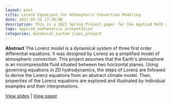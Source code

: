 ```yaml
---
layout: post
title: Lorenz Equations for Atmospheric Convection Modeling
date: 2021-05-31 17:39:00
description: This is a 2021 Spring Project paper for the Applied Math and Math Modeling class.
tags: applied_mathematics presentation
categories: dynamical_system class_project
---
```


**Abstract**
The Lorenz model is a dynamical system of three first order differential equations. It was designed by Lorenz as a simplified model of atmospheric convection. This project assumes that the Earth's atmosphere is an incompressible fluid situated between two horizontal planes. Using governing equations in 2D hydrodynamics, the steps of Lorenz are followed to derive the Lorenz equations from an abstract climate model. Then, properties of the Lorenz equations are explored and illustrated by individual examples and their interpretations.

[View slides](/assets/pdf/project_presentation_applied_math_modeling_hyemingu.pdf) \| [View paper](/assets/pdf/project_paper_applied_math_modeling.pdf) 

